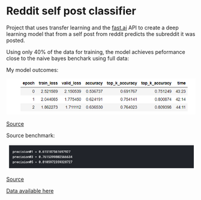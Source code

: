 # Reddit self post classifier

Project that uses transfer learning and the [fast.ai](https://www.fast.ai/) API to create a deep learning model that from a self post from reddit predicts the subreddit it was posted.

Using only 40% of the data for training, the model achieves peformance close to the naive bayes benchark using full data:

My model outcomes:

![](/reddit-self-post/.imgs/img1.png)

[Source](/reddit-self-post/fit_model.ipynb)

Source benchmark: 

![](/reddit-self-post/.imgs/img2.png)

[Source](https://www.kaggle.com/mswarbrickjones/starter-naive-bayes-benchmark-p-at-5-0-88)


[Data available here](https://www.kaggle.com/mswarbrickjones/reddit-selfposts)
